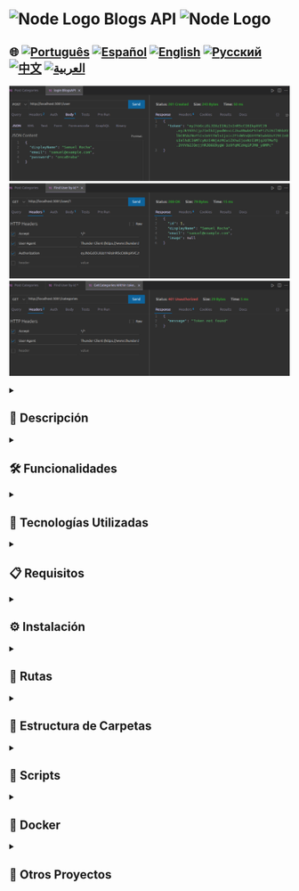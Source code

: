 # <img src="https://cdn-icons-png.flaticon.com/128/5968/5968322.png" alt="Node Logo" width="52" height="30" /> Blogs API <img src="https://cdn-icons-png.flaticon.com/128/5968/5968322.png" alt="Node Logo" width="52" height="30" />

## 🌐 [![Português](https://img.shields.io/badge/Português-green)](https://github.com/SamuelRocha91/BlogsApi/blob/main/README.md) [![Español](https://img.shields.io/badge/Español-yellow)](https://github.com/SamuelRocha91/BlogsApi/blob/main/README_es.md) [![English](https://img.shields.io/badge/English-blue)](https://github.com/SamuelRocha91/BlogsApi/blob/main/README_en.md) [![Русский](https://img.shields.io/badge/Русский-lightgrey)](https://github.com/SamuelRocha91/BlogsApi/blob/main/README_ru.md) [![中文](https://img.shields.io/badge/中文-red)](https://github.com/SamuelRocha91/BlogsApi/blob/main/README_ch.md) [![العربية](https://img.shields.io/badge/العربية-orange)](https://github.com/SamuelRocha91/BlogsApi/blob/main/README_ar.md)

![Preview de la aplicación](./assets/blogs.png) ![Preview de la aplicación](./assets/blogs02.png)
![Preview de la aplicación](./assets/blogs03.png)

<details>
  <summary><h2>📜 Descripción</h2></summary>

  Este es un proyecto evaluativo desarrollado como parte del módulo de BackEnd del curso de Desarrollo Web de la Trybe. El proyecto consiste en una API simple, desarrollada al inicio de mis estudios, utilizando Node.js, Sequelize, Docker y la arquitectura MSC (Modelo, Servicio, Controlador). El objetivo del proyecto fue construir una API RESTful para la gestión de publicaciones de blogs, incluyendo autenticación y validación de usuarios.

</details>

<details>
  <summary><h2>🛠️ Funcionalidades</h2></summary>

  - **Autenticación de Usuarios:** Los usuarios pueden registrarse, iniciar sesión y obtener información de sus perfiles. La autenticación se realiza utilizando tokens JWT.
  - **Categorías de Publicaciones:** La API permite la creación y listado de categorías para organizar las publicaciones.
  - **CRUD de Publicaciones:** Los usuarios autenticados pueden crear, listar, actualizar y eliminar publicaciones.
  - **Arquitectura en Capas (MSC):** El proyecto sigue la arquitectura MSC, separando la lógica de negocio (services), la lógica de control (controllers) y la comunicación con la base de datos (models).
  - **Middlewares:** Utilizados para la validación de entradas y autenticación de rutas.

</details>

<details>
  <summary><h2>🔧 Tecnologías Utilizadas</h2></summary>

  - **Node.js:** Plataforma de desarrollo backend.
  - **Express:** Framework web para crear rutas y middlewares.
  - **Sequelize:** ORM utilizado para modelar e interactuar con la base de datos MySQL.
  - **MySQL:** Base de datos relacional.
  - **JWT (JSON Web Token):** Utilizado para la autenticación de usuarios.
  - **Docker:** Para la contenedorización de la aplicación, facilitando el entorno de desarrollo.
  - **Jest:** Framework de pruebas utilizado para garantizar la calidad del código.

</details>

<details>
  <summary><h2>📋 Requisitos</h2></summary>

  - **Node.js** versión 16.x
  - **Docker** y **Docker Compose**
  - **MySQL**

</details>

<details>
  <summary><h2>⚙️ Instalación</h2></summary>

  1. Clona el repositorio:
     ```bash
     git clone https://github.com/seu-usuario/blogs-api.git
     cd blogs-api
     ```

  2. Crea el archivo `.env` basado en `.env.example`:
     ```bash
     cp env.example .env
     ```

  3. Levanta los contenedores Docker:
     ```bash
     docker-compose up -d
     ```

  4. Ejecuta las migraciones y crea la base de datos:
     ```bash
     docker exec -it blogs_api /bin/sh
     npm run prestart
     ```

  5. Población de la base de datos con datos iniciales (si es necesario):
     ```bash
     npm run seed
     ```

</details>

<details>
  <summary><h2>📡 Rutas</h2></summary>

  La API tiene las siguientes rutas:

  ### Usuarios
  - `POST /login`: Autentica un usuario.
  - `POST /user`: Registra un nuevo usuario.
  - `GET /user`: Devuelve los usuarios registrados (necesita autenticación).
  - `GET /user/:id`: Devuelve el usuario según el ID (necesita autenticación).

  ### Categorías
  - `POST /categories`: Registra una nueva categoría (necesita autenticación).
  - `GET /categories`: Lista todas las categorías (necesita autenticación).

  ### Publicaciones
  - `POST /post`: Registra una nueva publicación (necesita autenticación).

</details>

<details>
  <summary><h2>📂 Estructura de Carpetas</h2></summary>

  - **/src**: Contiene todo el código fuente de la aplicación.
    - **/controllers**: Controladores de las rutas, responsables de recibir solicitudes y enviar respuestas.
    - **/middlewares**: Middlewares utilizados para la validación de datos y autenticación.
    - **/models**: Definiciones de las tablas e interacciones con la base de datos usando Sequelize.
    - **/services**: Contiene la lógica de negocio.

</details>

<details>
  <summary><h2>📜 Scripts</h2></summary>

  - `npm run prestart`: Crea la base de datos y ejecuta las migraciones.
  - `npm run seed`: Población de la base de datos con datos iniciales.
  - `npm run start`: Inicia la aplicación.
  - `npm run dev`: Inicia la aplicación en modo de desarrollo con `nodemon`.
  - `npm test`: Ejecuta las pruebas con Jest.

</details>

<details>
  <summary><h2>🐳 Docker</h2></summary>

  La aplicación está completamente contenedorizada con Docker. Para levantar el entorno, utiliza:

  ```bash
  docker-compose up -d
  docker exec -it blogs_api /bin/sh
  npm run prestart
  npm start
  ```

</details>

<details>
  <summary><h2>🔗 Otros Proyectos</h2></summary>

  - ⚽ [Typescript FootBall API](https://github.com/SamuelRocha91/trybeFutebolClube/blob/main/README_es.md)
  - 🐉 [Trybers and Dragons](https://github.com/SamuelRocha91/trybeAndDragons/blob/main/README_es.md)
  - 🗡️ [Trybe Smith](https://github.com/SamuelRocha91/TrybeSmith/blob/main/README_es.md)

</details>